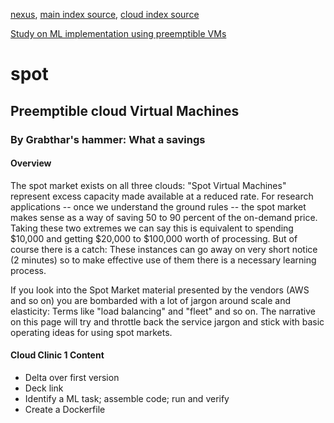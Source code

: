 [nexus](https://robfatland.github.io/nexus), [main index source](https://github.com/robfatland/nexus/blob/gh-pages/index.md), 
[cloud index source](https://github.com/robfatland/nexus/blob/gh-pages/cloud/index.md)


[Study on ML implementation using preemptible VMs](https://github.com/oorjitchowdhary/ml-training-preemptible-vms/blob/main/README.md)


# spot


## Preemptible cloud Virtual Machines


### By Grabthar's hammer: What a savings


#### Overview


The spot market exists on all three clouds: "Spot Virtual Machines" represent excess capacity made available 
at a reduced rate. For research applications -- once we understand the ground rules -- the spot market makes
sense as a way of saving 50 to 90 percent of the on-demand price. Taking these two extremes we can say this
is equivalent to spending $10,000 and getting $20,000 to $100,000 worth of processing. But of course there is
a catch: These instances can go away on very short notice (2 minutes) so to make effective use of them there 
is a necessary learning process. 


If you look into the Spot Market material presented by the vendors (AWS and so on) you are bombarded with
a lot of jargon around scale and elasticity: Terms like "load balancing" and "fleet" and so on. The narrative
on this page will try and throttle back the service jargon and stick with basic operating ideas for 
using spot markets. 

#### Cloud Clinic 1 Content

- Delta over first version
- Deck link
- Identify a ML task; assemble code; run and verify
- Create a Dockerfile
